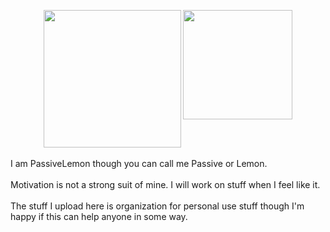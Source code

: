 <p align=center>
  <a>
    <img height=220 src="https://github-readme-stats.vercel.app/api?username=PassiveLemon&bg_color=0D1117&card_width=150&text_color=c9d1d9&hide_border=true&show_icons=true&icon_color=2f80ed&">
    <img align=top height=175 src="https://github-readme-stats.vercel.app/api/top-langs/?username=PassiveLemon&layout=compact&bg_color=0D1117&card_width=120&text_color=c9d1d9&hide_border=true&">
  </a>
</p>
<p>
  I am PassiveLemon though you can call me Passive or Lemon. </br>
  </br>
  Motivation is not a strong suit of mine. I will work on stuff when I feel like it. </br>
  </br>
  The stuff I upload here is organization for personal use stuff though I'm happy if this can help anyone in some way. </br>
</p>
